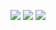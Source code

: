 ![](https://github-profile-summary-cards.vercel.app/api/cards/profile-details?username=vn7n24fzkq&theme=vue)
![](https://github-profile-summary-cards.vercel.app/api/cards/repos-per-language?username=Syuukakou&theme=default)
![](https://github-profile-summary-cards.vercel.app/api/cards/most-commit-language?username=Syuukakou&theme=default)
